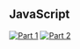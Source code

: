 ## JavaScript
[![Part 1](https://img.shields.io/badge/Part%201-24.842ms-informational)](https://adventofcode.com/2021/)
[![Part 2](https://img.shields.io/badge/Part%202-10.403ms-informational)](https://adventofcode.com/2021/)